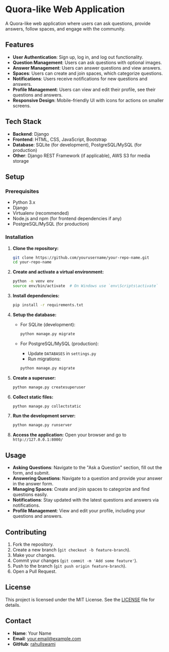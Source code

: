 # Quora-like Web Application

A Quora-like web application where users can ask questions, provide answers, follow spaces, and engage with the community.

## Features

- **User Authentication**: Sign up, log in, and log out functionality.
- **Question Management**: Users can ask questions with optional images.
- **Answer Management**: Users can answer questions and view answers.
- **Spaces**: Users can create and join spaces, which categorize questions.
- **Notifications**: Users receive notifications for new questions and answers.
- **Profile Management**: Users can view and edit their profile, see their questions and answers.
- **Responsive Design**: Mobile-friendly UI with icons for actions on smaller screens.

## Tech Stack

- **Backend**: Django
- **Frontend**: HTML, CSS, JavaScript, Bootstrap
- **Database**: SQLite (for development), PostgreSQL/MySQL (for production)
- **Other**: Django REST Framework (if applicable), AWS S3 for media storage

## Setup

### Prerequisites

- Python 3.x
- Django
- Virtualenv (recommended)
- Node.js and npm (for frontend dependencies if any)
- PostgreSQL/MySQL (for production)

### Installation

1. **Clone the repository:**

    ```bash
    git clone https://github.com/yourusername/your-repo-name.git
    cd your-repo-name
    ```

2. **Create and activate a virtual environment:**

    ```bash
    python -m venv env
    source env/bin/activate  # On Windows use `env\Scripts\activate`
    ```

3. **Install dependencies:**

    ```bash
    pip install -r requirements.txt
    ```

4. **Setup the database:**

    - For SQLite (development):

        ```bash
        python manage.py migrate
        ```

    - For PostgreSQL/MySQL (production):
        - Update `DATABASES` in `settings.py`
        - Run migrations:

        ```bash
        python manage.py migrate
        ```

5. **Create a superuser:**

    ```bash
    python manage.py createsuperuser
    ```

6. **Collect static files:**

    ```bash
    python manage.py collectstatic
    ```

7. **Run the development server:**

    ```bash
    python manage.py runserver
    ```

8. **Access the application:**
    Open your browser and go to `http://127.0.0.1:8000/`

## Usage

- **Asking Questions**: Navigate to the "Ask a Question" section, fill out the form, and submit.
- **Answering Questions**: Navigate to a question and provide your answer in the answer form.
- **Managing Spaces**: Create and join spaces to categorize and find questions easily.
- **Notifications**: Stay updated with the latest questions and answers via notifications.
- **Profile Management**: View and edit your profile, including your questions and answers.

## Contributing

1. Fork the repository.
2. Create a new branch (`git checkout -b feature-branch`).
3. Make your changes.
4. Commit your changes (`git commit -m 'Add some feature'`).
5. Push to the branch (`git push origin feature-branch`).
6. Open a Pull Request.

## License

This project is licensed under the MIT License. See the [LICENSE](rahullswami) file for details.

## Contact

- **Name**: Your Name
- **Email**: your.email@example.com
- **GitHub**: [rahullswami](https://github.com/rahullswami)

